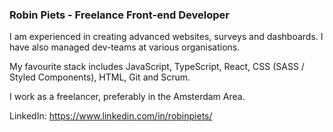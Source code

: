### Robin Piets - Freelance Front-end Developer

I am experienced in creating advanced websites, surveys and dashboards. I have also managed dev-teams at various organisations.

My favourite stack includes JavaScript, TypeScript, React, CSS (SASS / Styled Components), HTML, Git and Scrum.

I work as a freelancer, preferably in the Amsterdam Area.

LinkedIn: https://www.linkedin.com/in/robinpiets/

<!--
**robinpiets/robinpiets** is a ✨ _special_ ✨ repository because its `README.md` (this file) appears on your GitHub profile.

Here are some ideas to get you started:

- 🔭 I’m currently working on ...
- 🌱 I’m currently learning ...
- 👯 I’m looking to collaborate on ...
- 🤔 I’m looking for help with ...
- 💬 Ask me about ...
- 📫 How to reach me: ...
- 😄 Pronouns: ...
- ⚡ Fun fact: ...
-->
